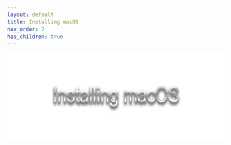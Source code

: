 ```yaml
---
layout: default
title: Installing macOS
nav_order: 7
has_children: true
---
```


<p align="center">
  <img width="650" height="200" src="../../assets/HeaderInstallingmacOS.png">
</p>